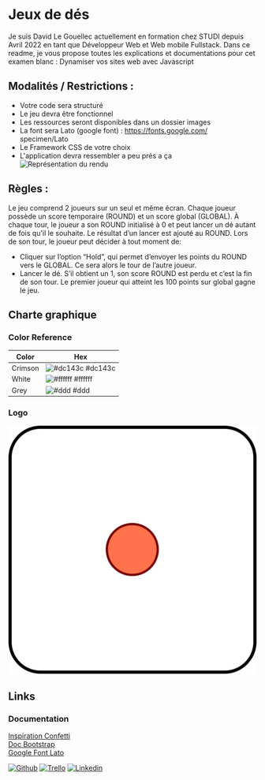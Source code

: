 # Jeux de dés

Je suis David Le Gouellec actuellement en formation chez STUDI depuis Avril 2022 en 
tant que Développeur Web et Web mobile Fullstack. Dans ce readme, je vous propose toutes les explications et documentations pour cet examen blanc :
Dynamiser vos sites web avec Javascript

## Modalités / Restrictions : 
- Votre code sera structuré
- Le jeu devra être fonctionnel
- Les ressources seront disponibles dans un dossier images
- La font sera Lato (google font) : https://fonts.google.com/
specimen/Lato
- Le Framework CSS de votre choix
- L'application devra ressembler a peu prés a ça 
![Représentation du rendu](./img/Capture%20d’écran.png)

## Règles :  
Le jeu comprend 2 joueurs sur un seul et même écran. 
Chaque joueur possède un score temporaire (ROUND) et un score global (GLOBAL).
À chaque tour, le joueur a son ROUND initialisé à 0 et peut lancer un dé autant de fois qu'il le souhaite. Le 
résultat d’un lancer est ajouté au ROUND. 
Lors de son tour, le joueur peut décider à tout moment de:
- Cliquer sur l’option “Hold”, qui permet d’envoyer les points du ROUND vers le GLOBAL. Ce sera alors le
tour de l’autre joueur.
- Lancer le dé. S’il obtient un 1, son score ROUND est perdu et c’est la fin de son tour.
Le premier joueur qui atteint les 100 points sur global gagne le jeu.

## Charte graphique

### Color Reference

| Color             | Hex                                                                |
| ----------------- | ------------------------------------------------------------------ |
| Crimson | ![#dc143c](https://via.placeholder.com/10/dc143c?text=+) #dc143c |
| White | ![#ffffff](https://via.placeholder.com/10/ffffff?text=+) #ffffff |
| Grey | ![#ddd](https://via.placeholder.com/10/ddd?text=+) #ddd |


### Logo
![Logo](./img/Dice-1.svg)

## Links

### Documentation   
[Inspiration Confetti](https://www.codehim.com/animation-effects/javascript-confetti-explosion-effect/)  
[Doc Bootstrap](https://getbootstrap.com/)  
[Google Font Lato](https://fonts.google.com/?query=lato)  

[![Github](https://img.shields.io/badge/GitHub-100000?style=for-the-badge&logo=github&logoColor=white)](https://github.com/DdLgc/Jeux-de-des)
[![Trello](https://img.shields.io/badge/Trello-0052CC?style=for-the-badge&logo=trello&logoColor=white)](https://trello.com/b/cNpyGhNE/tache)
[![Linkedin](https://img.shields.io/badge/linkedin-0A66C2?style=for-the-badge&logo=linkedin&logoColor=white)](https://www.linkedin.com/in/david-le-gouellec-551322243/)
<!-- [![Portfolio](https://img.shields.io/badge/my_portfolio-000?style=for-the-badge&logo=ko-fi&logoColor=white)](https://katherineoelsner.com/) -->



<!-- Amélioration animation au click et pas au debut de la partie , aller chercher le nom du joueur dans la pop-up du gagnant -->